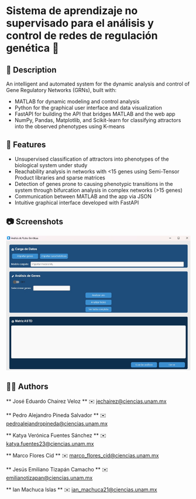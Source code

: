 # Sistema de aprendizaje no supervisado para el análisis y control de redes de regulación genética 🧬


## 🧪 Description

An intelligent and automated system for the dynamic analysis and control of Gene Regulatory Networks (GRNs), built with:

- MATLAB for dynamic modeling and control analysis
- Python for the graphical user interface and data visualization
- FastAPI for building the API that bridges MATLAB and the web app
- NumPy, Pandas, Matplotlib, and Scikit-learn for classifying attractors into the observed phenotypes using K-means

## 🧠 Features 

- Unsupervised classification of attractors into phenotypes of the biological system under study
- Reachability analysis in networks with <15 genes using Semi-Tensor Product libraries and sparse matrices
- Detection of genes prone to causing phenotypic transitions in the system through bifurcation analysis in complex networks (>15 genes)
- Communication between MATLAB and the app via JSON
- Intuitive graphical interface developed with FastAPI

## 📷 Screenshots

![home page](<captura interfaz.jpeg>)

## 🙋‍♂️ Authors

** José Eduardo Chairez Veloz ** ✉️ [jechairez@ciencias.unam.mx](mailto:jechairez@ciencias.unam.mx)  

** Pedro Alejandro Pineda Salvador ** ✉️ [pedroalejandropineda@ciencias.unam.mx](mailto:pedroalejandropineda@ciencias.unam.mx) 

** Katya Verónica Fuentes Sánchez ** ✉️ [katya.fuentes23@ciencias.unam.mx](mailto:katya.fuentes23@ciencias.unam.mx)  

** Marco Flores Cid ** ✉️ [marco_flores_cid@ciencias.unam.mx](mailto:marco_flores_cid@ciencias.unam.mx)

** Jesús Emiliano Tizapán Camacho ** ✉️ [emilianotizapan@ciencias.unam.mx](mailto:emilianotizapan@ciencias.unam.mx)

** Ian Machuca Islas ** ✉️ [ian_machuca21@ciencias.unam.mx](mailto:ian_machuca21@ciencias.unam.mx)







